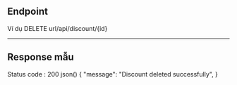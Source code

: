 
## Endpoint 
Ví dụ
DELETE url/api/discount/{id}

---
## Response mẫu
Status code : 200
json()
{
    "message": "Discount deleted successfully",
}
